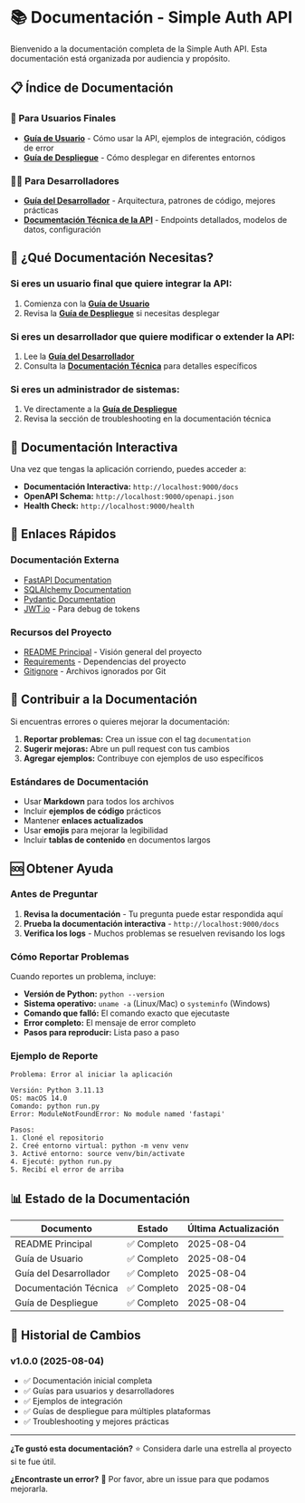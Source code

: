 # 📚 Documentación - Simple Auth API

Bienvenido a la documentación completa de la Simple Auth API. Esta documentación está organizada por audiencia y propósito.

## 📋 Índice de Documentación

### 🚀 Para Usuarios Finales
- **[Guía de Usuario](USER_GUIDE.md)** - Cómo usar la API, ejemplos de integración, códigos de error
- **[Guía de Despliegue](DEPLOYMENT_GUIDE.md)** - Cómo desplegar en diferentes entornos

### 👨‍💻 Para Desarrolladores
- **[Guía del Desarrollador](DEVELOPER_GUIDE.md)** - Arquitectura, patrones de código, mejores prácticas
- **[Documentación Técnica de la API](API_DOCUMENTATION.md)** - Endpoints detallados, modelos de datos, configuración

## 🎯 ¿Qué Documentación Necesitas?

### Si eres un **usuario final** que quiere integrar la API:
1. Comienza con la **[Guía de Usuario](USER_GUIDE.md)**
2. Revisa la **[Guía de Despliegue](DEPLOYMENT_GUIDE.md)** si necesitas desplegar

### Si eres un **desarrollador** que quiere modificar o extender la API:
1. Lee la **[Guía del Desarrollador](DEVELOPER_GUIDE.md)**
2. Consulta la **[Documentación Técnica](API_DOCUMENTATION.md)** para detalles específicos

### Si eres un **administrador de sistemas**:
1. Ve directamente a la **[Guía de Despliegue](DEPLOYMENT_GUIDE.md)**
2. Revisa la sección de troubleshooting en la documentación técnica

## 📖 Documentación Interactiva

Una vez que tengas la aplicación corriendo, puedes acceder a:

- **Documentación Interactiva:** `http://localhost:9000/docs`
- **OpenAPI Schema:** `http://localhost:9000/openapi.json`
- **Health Check:** `http://localhost:9000/health`

## 🔗 Enlaces Rápidos

### Documentación Externa
- [FastAPI Documentation](https://fastapi.tiangolo.com/)
- [SQLAlchemy Documentation](https://docs.sqlalchemy.org/)
- [Pydantic Documentation](https://pydantic-docs.helpmanual.io/)
- [JWT.io](https://jwt.io/) - Para debug de tokens

### Recursos del Proyecto
- [README Principal](../README.md) - Visión general del proyecto
- [Requirements](../requirements.txt) - Dependencias del proyecto
- [Gitignore](../.gitignore) - Archivos ignorados por Git

## 📝 Contribuir a la Documentación

Si encuentras errores o quieres mejorar la documentación:

1. **Reportar problemas:** Crea un issue con el tag `documentation`
2. **Sugerir mejoras:** Abre un pull request con tus cambios
3. **Agregar ejemplos:** Contribuye con ejemplos de uso específicos

### Estándares de Documentación

- Usar **Markdown** para todos los archivos
- Incluir **ejemplos de código** prácticos
- Mantener **enlaces actualizados**
- Usar **emojis** para mejorar la legibilidad
- Incluir **tablas de contenido** en documentos largos

## 🆘 Obtener Ayuda

### Antes de Preguntar

1. **Revisa la documentación** - Tu pregunta puede estar respondida aquí
2. **Prueba la documentación interactiva** - `http://localhost:9000/docs`
3. **Verifica los logs** - Muchos problemas se resuelven revisando los logs

### Cómo Reportar Problemas

Cuando reportes un problema, incluye:

- **Versión de Python:** `python --version`
- **Sistema operativo:** `uname -a` (Linux/Mac) o `systeminfo` (Windows)
- **Comando que falló:** El comando exacto que ejecutaste
- **Error completo:** El mensaje de error completo
- **Pasos para reproducir:** Lista paso a paso

### Ejemplo de Reporte

```
Problema: Error al iniciar la aplicación

Versión: Python 3.11.13
OS: macOS 14.0
Comando: python run.py
Error: ModuleNotFoundError: No module named 'fastapi'

Pasos:
1. Cloné el repositorio
2. Creé entorno virtual: python -m venv venv
3. Activé entorno: source venv/bin/activate
4. Ejecuté: python run.py
5. Recibí el error de arriba
```

## 📊 Estado de la Documentación

| Documento | Estado | Última Actualización |
|-----------|--------|---------------------|
| README Principal | ✅ Completo | 2025-08-04 |
| Guía de Usuario | ✅ Completo | 2025-08-04 |
| Guía del Desarrollador | ✅ Completo | 2025-08-04 |
| Documentación Técnica | ✅ Completo | 2025-08-04 |
| Guía de Despliegue | ✅ Completo | 2025-08-04 |

## 🔄 Historial de Cambios

### v1.0.0 (2025-08-04)
- ✅ Documentación inicial completa
- ✅ Guías para usuarios y desarrolladores
- ✅ Ejemplos de integración
- ✅ Guías de despliegue para múltiples plataformas
- ✅ Troubleshooting y mejores prácticas

---

**¿Te gustó esta documentación?** ⭐ Considera darle una estrella al proyecto si te fue útil.

**¿Encontraste un error?** 🐛 Por favor, abre un issue para que podamos mejorarla. 